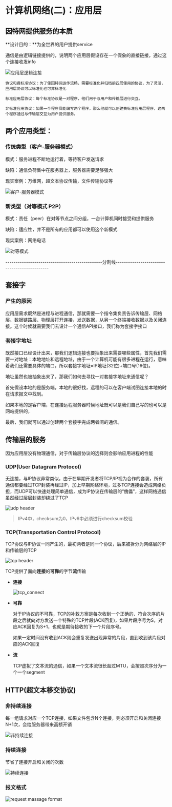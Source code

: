 # 计算机网络(二)：应用层

## 因特网提供服务的本质

**设计目的：**为全世界的用户提供service

通信是由逻辑链接提供的，说明两个应用层假设存在一个假象的直接链接，通过这个连接收发info

![应用层逻辑连接](http://qiniu.itliusir.com/%E5%BA%94%E7%94%A8%E5%B1%82%E9%80%BB%E8%BE%91%E8%BF%9E%E6%8E%A5.png)

	协议和费标准协议：为了使因特网运作流畅，需要标准化并归档前四层使用的协议，为了灵活，应用层协议可以标准化也可非标准化
	
	标准应用层协议：每个标准协议是一对程序，他们用于与用户和传输层进行交互。
	
	非标准应用协议：如果一个程序员能编写两个程序，那么他就可以创建费标准应用层程序，这两个程序通过与传输层交互为用户提供服务。

## 两个应用类型：

### 传统类型（客户-服务器模式）

模式：服务进程不断地运行着，等待客户发送请求

缺陷：通信负荷集中在服务器上，服务器需要足够强大

现实案例：万维网，超文本协议传输，文件传输协议等

![客户-服务器模式](http://qiniu.itliusir.com/CS%E6%A8%A1%E5%BC%8F.png)

### 新类型（对等模式 P2P）

模式：责任（peer）在对等节点之间分组，一台计算机同时接受和提供服务

缺陷：适应性，并不是所有的应用都可以使用这个新模式

现实案例：网络电话

![对等模式](http://qiniu.itliusir.com/%E5%AF%B9%E7%AD%89%E6%A8%A1%E5%BC%8F.png)



-----------------------------------------------分割线---------------------------------------------

## 套接字

### 产生的原因

应用层需求既然是进程与进程通信，那就需要一个指令集负责告诉传输层、网络层、数据链路层、物理层打开连接，发送数据，从另一个终端接收数据以及关闭连接。这个时候就需要我们去设计一个通信API接口，我们称为套接字接口

### 套接字地址

既然接口已经设计出来，那我们逻辑连接也要抽象出来需要哪些属性，首先我们需要一对地址：本地地址和远程地址，由于一个计算机可能有很多进程在运行，意味着我们还需要具体的端口，所以套接字地址=IP地址(32位)+端口号(16位)。

地址虽然也被抽象出来了，那我们如何去寻找一对套接字地址来通信呢？

首先假设本地的是服务端，本地的很好找，远程的可以在客户端试图连接本地的时在请求报文中找到。

如果本地的是客户端，在连接远程服务器时候地址既可以是我们自己写的也可以是网站提供的，

最后，我们就可以通过创建两个套接字完成两者间的通信。

## 传输层的服务

因为应用层没有物理通信，对于传输层协议的选择则会影响应用进程的性能

### UDP(User Datagram Protocol)

无连接，与IP协议非常类似，由于在早期开发者将TCP/IP视为合作的套装，所有通信都要经过TCP封装再经过IP，加上早期网络环境，过多TCP连接会造成网络负担，而UDP可以快速处理简单通信，成为IP协议在传输层的“傀儡”，这样网络通信虽然经过层层封装却绕过了TCP

![udp header](http://qiniu.itliusir.com/UDP.png)

> IPv4中，checksum为0，IPv6中必须进行checksum校验

### TCP(Transportation Control Protocol)

TCP协议与IP协议一同产生的，最初两者是同一个协议，后来被拆分为网络层的IP和传输层的TCP

![tcp header](http://qiniu.itliusir.com/TCP.png)

TCP提供了面向**连接**的**可靠**的字节**流**传输

- **连接**

  ![tcp_connect](http://qiniu.itliusir.com/tcp_connect.png)

- **可靠**

  对于IP协议的不可靠，TCP的补救方案是每次收到一个正确的、符合次序的片段之后就向对方发送一个特殊的TCP片段(ACK回复)，如果片段序号为S，对应ACK回复为S+1，也就是期待接收的下一个片段序号。

  如果一定时间没有收到ACK则会重复发送出现异常的片段，直到收到该片段对应的ACK回复

- **流**

  TCP虚拟了文本流的通信，如果一个文本流很长超过MTU，会按照次序分为一个一个segment

## HTTP(超文本移交协议)

### 非持续连接

每一组请求对应一个TCP连接，如果文件包含N个连接，则必须开启和关闭连接N+1次，会给服务器带来高额开销

![非持续连接](http://qiniu.itliusir.com/non_continuous_connect.png)

### 持续连接

节省了连接开启和关闭的次数

![持续连接](http://qiniu.itliusir.com/continuous_connect.png)

### 报文格式

![request massage format](http://qiniu.itliusir.com/req_message.png)

